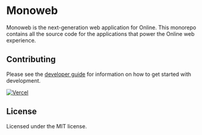 # Monoweb 

Monoweb is the next-generation web application for Online. This monorepo contains all the source code for the
applications that power the Online web experience.

## Contributing

Please see the [developer guide](CONTRIBUTING.md) for information on how to get started with development.

<a href="https://vercel.com?utm_source=[team-name]&utm_campaign=oss" width="150" height="30">
    <img src="https://images.ctfassets.net/e5382hct74si/78Olo8EZRdUlcDUFQvnzG7/fa4cdb6dc04c40fceac194134788a0e2/1618983297-powered-by-vercel.svg" alt="Vercel">
</a>

## License

Licensed under the MIT license.

